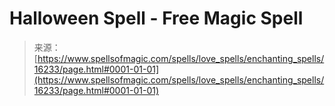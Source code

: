 <!--yml

category: 未分类

date: 2024-06-12 18:56:15

-->

# Halloween Spell - Free Magic Spell

> 来源：[https://www.spellsofmagic.com/spells/love_spells/enchanting_spells/16233/page.html#0001-01-01](https://www.spellsofmagic.com/spells/love_spells/enchanting_spells/16233/page.html#0001-01-01)
